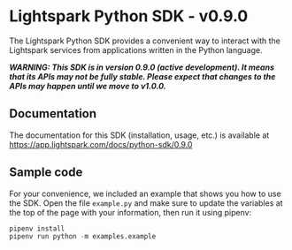 # Lightspark Python SDK - v0.9.0

The Lightspark Python SDK provides a convenient way to interact with the Lightspark services from applications written in the Python language.

***WARNING: This SDK is in version 0.9.0 (active development). It means that its APIs may not be fully stable. Please expect that changes to the APIs may happen until we move to v1.0.0.***

## Documentation

The documentation for this SDK (installation, usage, etc.) is available at https://app.lightspark.com/docs/python-sdk/0.9.0

## Sample code

For your convenience, we included an example that shows you how to use the SDK.
Open the file `example.py` and make sure to update the variables at the top of the page with your information, then run it using pipenv:

```python
pipenv install
pipenv run python -m examples.example
```